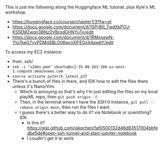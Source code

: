 This is just me following along the Huggingface ML tutorial, plus Kyle's ML workshop.
* https://huggingface.co/course/chapter1/3?fw=pt
* https://docs.google.com/document/d/1SPr8lIi_TwdXkPOJ-K55EMZwqn3BNzDVBrqdGHNYuTo/edit
* https://docs.google.com/document/d/1RMxsqwN-Ylo7keG7yvPDMq5BLO06wroXlFEOxX4awbY/edit

To access my EC2 instance:
* from .ssh/
* `ssh -i "s2dev.pem" ubuntu@ec2-35-88-163-180.us-west-2.compute.amazonaws.com`
* `source activate pytorch_latest_p37`
* There's a bunch of files in there, and IDK how to edit the files there unless it's Nano/Vim.  
  * Which is annoying so that's why I'm just editing the files on my local playML repo, then `git push origin -f`.
  * Then, in the terminal where I have the SSH'd instance, `git pull --rebase origin main`, then run the files I want.
  * I guess there's a better way to do it? via Notebook or soemthing? IDK
    * Is this it? https://gist.github.com/jakechen/faf0500132d46d83517004bbfedbe5de#open-ssh-tunnel-and-start-jupyter-notebook
    * I coudln't get it to work

